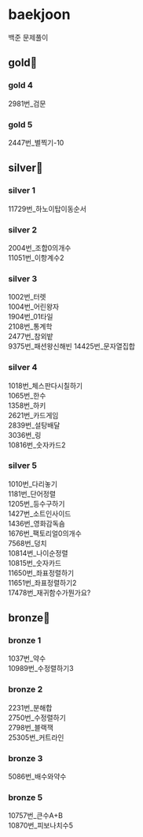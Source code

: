 # baekjoon
백준 문제풀이

## gold🥇
### gold 4
2981번_검문
### gold 5
2447번_별찍기-10

## silver🥈
### silver 1
11729번_하노이탑이동순서 
### silver 2
2004번_조합0의개수  
11051번_이항계수2  
### silver 3
1002번_터렛  
1004번_어린왕자  
1904번_01타일  
2108번_통계학  
2477번_참외밭  
9375번_패션왕신해빈 
14425번_문자열집합  
### silver 4
1018번_체스판다시칠하기  
1065번_한수  
1358번_하키  
2621번_카드게임  
2839번_설탕배달  
3036번_링  
10816번_숫자카드2  
### silver 5
1010번_다리놓기  
1181번_단어정렬  
1205번_등수구하기  
1427번_소트인사이드  
1436번_영화감독숌  
1676번_팩토리얼0의개수  
7568번_덩치  
10814번_나이순정렬  
10815번_숫자카드  
11650번_좌표정렬하기  
11651번_좌표정렬하기2  
17478번_재귀함수가뭔가요?  

## bronze🥉
### bronze 1
1037번_약수  
10989번_수정렬하기3
### bronze 2
2231번_분해합  
2750번_수정렬하기  
2798번_블랙잭  
25305번_커트라인  
### bronze 3
5086번_배수와약수
### bronze 5
10757번_큰수A+B  
10870번_피보나치수5
